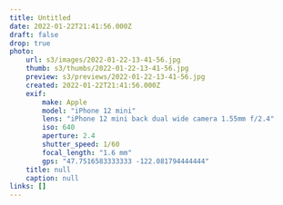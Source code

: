 ```yaml
---
title: Untitled
date: 2022-01-22T21:41:56.000Z
draft: false
drop: true
photo:
    url: s3/images/2022-01-22-13-41-56.jpg
    thumb: s3/thumbs/2022-01-22-13-41-56.jpg
    preview: s3/previews/2022-01-22-13-41-56.jpg
    created: 2022-01-22T21:41:56.000Z
    exif:
        make: Apple
        model: "iPhone 12 mini"
        lens: "iPhone 12 mini back dual wide camera 1.55mm f/2.4"
        iso: 640
        aperture: 2.4
        shutter_speed: 1/60
        focal_length: "1.6 mm"
        gps: "47.7516583333333 -122.081794444444"
    title: null
    caption: null
links: []
---
```


